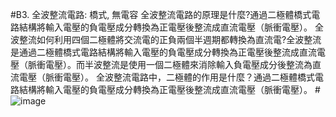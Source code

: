 #B3. 全波整流電路: 橋式, 無電容 全波整流電路的原理是什麼?通過二極體橋式電路結構將輸入電壓的負電壓成分轉換為正電壓後整流成直流電壓（脈衝電壓）。 全波整流如何利用四個二極體將交流電的正負兩個半週期都轉換為直流電?全波整流是通過二極體橋式電路結構將輸入電壓的負電壓成分轉換為正電壓後整流成直流電壓（脈衝電壓）。而半波整流是使用一個二極體來消除輸入負電壓成分後整流為直流電壓（脈衝電壓）。 全波整流電路中，二極體的作用是什麼？通過二極體橋式電路結構將輸入電壓的負電壓成分轉換為正電壓後整流成直流電壓（脈衝電壓）。 #
![image](https://github.com/suhan0801/EC2024/assets/139196559/fda7609b-107e-4749-baf1-07eb3f7604a1)
